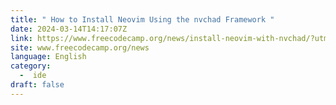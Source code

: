 ```yaml
---
title: " How to Install Neovim Using the nvchad Framework "
date: 2024-03-14T14:17:07Z
link: https://www.freecodecamp.org/news/install-neovim-with-nvchad/?utm_medium=RSS&utm_source=news.12bit.vn
site: www.freecodecamp.org/news
language: English
category:
  -  ide 
draft: false
---
```

